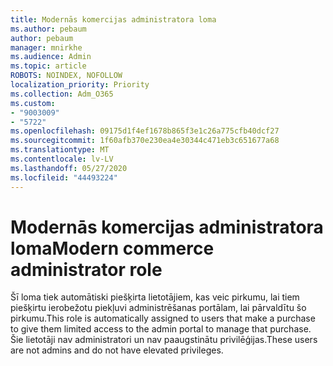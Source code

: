 ```yaml
---
title: Modernās komercijas administratora loma
ms.author: pebaum
author: pebaum
manager: mnirkhe
ms.audience: Admin
ms.topic: article
ROBOTS: NOINDEX, NOFOLLOW
localization_priority: Priority
ms.collection: Adm_O365
ms.custom:
- "9003009"
- "5722"
ms.openlocfilehash: 09175d1f4ef1678b865f3e1c26a775cfb40dcf27
ms.sourcegitcommit: 1f60afb370e230ea4e30344c471eb3c651677a68
ms.translationtype: MT
ms.contentlocale: lv-LV
ms.lasthandoff: 05/27/2020
ms.locfileid: "44493224"
---
```

# <a name="modern-commerce-administrator-role"></a><span data-ttu-id="01b1b-102">Modernās komercijas administratora loma</span><span class="sxs-lookup"><span data-stu-id="01b1b-102">Modern commerce administrator role</span></span>

<span data-ttu-id="01b1b-103">Šī loma tiek automātiski piešķirta lietotājiem, kas veic pirkumu, lai tiem piešķirtu ierobežotu piekļuvi administrēšanas portālam, lai pārvaldītu šo pirkumu.</span><span class="sxs-lookup"><span data-stu-id="01b1b-103">This role is automatically assigned to users that make a purchase to give them limited access to the admin portal to manage that purchase.</span></span> <span data-ttu-id="01b1b-104">Šie lietotāji nav administratori un nav paaugstinātu privilēģijas.</span><span class="sxs-lookup"><span data-stu-id="01b1b-104">These users are not admins and do not have elevated privileges.</span></span>
